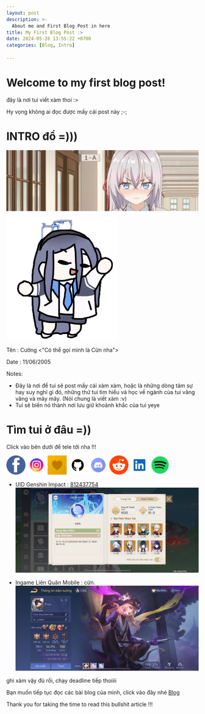 ```yaml
---
layout: post
description: >-
  About me and First Blog Post in here
title: My First Blog Post :>
date: 2024-05-26 13:55:22 +0700
categories: [Blog, Intro]

---
```


# Welcome to my first blog post!
đây là nơi tui viết xàm thoi :>

Hy vọng không ai đọc được mấy cái post này ;-;

# INTRO đồ =)))

![Arya](/img/intro/arya.gif)

![Arisu Dance](/img/intro/blue-archive-arisu.gif)

Tên : Cường <"Có thể gọi mình là Cừn nha">

Date : 11/06/2005

Notes:
- Đây là nơi để tui sẽ post mấy cái xàm xàm, hoặc là những dòng tâm sự hay suy nghĩ gì đó, những thứ tui tìm hiểu và học về ngành của tui vâng vâng và mây mây. (Nói chung là viết xàm :v)
- Tui sẽ biến nó thành nơi lưu giữ khoảnh khắc của tui yeye

# Tìm tui ở đâu =))

Click vào bên dưới để tele tới nha !!!

[<img src="/img/intro/Facebook.png" alt="fb" width="50"/>](https://www.facebook.com/cuoq.nc/)
[<img src="/img/intro/instagram.png" alt="ins" width="50"/>](https://www.instagram.com/_cuogne/)
[<img src="/img/intro/locket.png" alt="locket" width="50"/>](https://locket.camera/links/WZTL5Pb85EWVSeHJ8)
[<img src="/img/intro/github.png" alt="github" width="50"/>](https://github.com/cuogne)
[<img src="/img/intro/discord.png" alt="discord" width="50"/>](https://discord.gg/haycRy5eqW)
[<img src="/img/intro/reddit.png" alt="reddit" width="50"/>](https://www.reddit.com/user/cuogne/)
[<img src="/img/intro/linkedin.png" alt="linkedin" width="50"/>](https://www.linkedin.com/in/cuogne/)
[<img src="/img/intro/spotify.png" alt="spotify" width="50"/>](https://open.spotify.com/playlist/00NUGyjyWXOXmFaSaDvNRX?si=1f16c625fd014ef6)

- UID Genshin Impact : [812437754](https://enka.network/u/812437754/)
![Genshin Impact](/img/intro/genshin_impact.jpeg)

- Ingame Liên Quân Mobile : cừn.
![Liên Quân Mobile](/img/intro/lq.jpeg)

ghi xàm vậy đủ rồi, chạy deadline tiếp thoiiii

Bạn muốn tiếp tục đọc các bài blog của mình, click vào đây nhé [Blog](https://cuogne.github.io/)

Thank you for taking the time to read this bullshit article !!!

